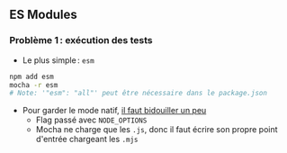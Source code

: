 ## ES Modules

### Problème 1 : exécution des tests

- Le plus simple : `esm`

```sh
npm add esm
mocha -r esm
# Note: '"esm": "all"' peut être nécessaire dans le package.json
```

- Pour garder le mode natif, [il faut bidouiller un peu](https://github.com/mochajs/mocha/issues/3006#issuecomment-406897900)
  - Flag passé avec `NODE_OPTIONS`
  - Mocha ne charge que les `.js`, donc il faut écrire son propre point d'entrée chargeant les `.mjs`
